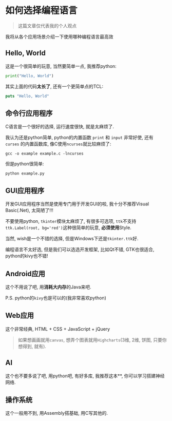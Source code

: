 # 如何选择编程语言
> 这篇文章仅代表我的个人观点

我将从各个应用场景介绍一下使用哪种编程语言最高效

## Hello, World
这是一个很简单的玩意, 当然要简单一点, 我推荐python:
```python
print("Hello, World")
```
其实上面的代码**太长了**, 还有一个更简单点的TCL:
```tcl
puts "Hello, World"
```

## 命令行应用程序
C语言是一个很好的选择, 运行速度很快, 就是太麻烦了.

我认为还是python简单, python的内置函数 `print` 和 `input` 非常好使, 还有 `curses` 的内置函数库, 像C使用`ncurses`就比较麻烦了:
```shell
gcc -o example example.c -lncurses
```
但是python很简单:
```shell
python example.py
```

## GUI应用程序
开发GUI应用程序当然是使用专门用于开发GUI的啦, 我十分不推荐Visual Basic(.Net), 太简陋了!!!

不要使用python, `tkinter`模块太麻烦了, 有很多可选项, `ttk`不支持`ttk.Label(root, bg='red')`这种很简单的玩意, **必须使用**Style.

当然, wish是一个不错的选择, 但是Windows下还是`tkinter.ttk`好.

编程语言不太好选, 但是我们可以选选开发框架, 比如Qt不错, GTK也很适合, python的kivy也不错!

## Android应用
这个不用说了吧, 用**消耗大内存**的Java来吧.

P.S. python的`kivy`也是可以的(我非常喜欢python)

## Web应用
这个非常经典, HTML + CSS + JavaScript + jQuery
> 如果想画画就用`canvas`, 想弄个图表就用`Highcharts`(3维, 2维, 饼图, 只要你想得到, 就有).

## AI
这个也不要多说了吧, 用python吧, 有好多库, 我推荐这本**, 你可以学习搭建神经网络.

## 操作系统
这个一般用不到, 用Assembly搭基础, 用C写其他的.

